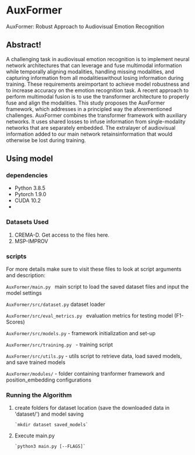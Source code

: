 # AuxFormer
AuxFormer: Robust Approach to Audiovisual Emotion Recognition

## Abstract!
A challenging task in audiovisual emotion recognition is to implement neural network architectures that can leverage and fuse multimodal information while temporally aligning modalities, handling missing modalities, and capturing information from all modalitieswithout losing information during training. These requirements areimportant to achieve model robustness and to increase accuracy on the emotion recognition task. A recent approach to perform multimodal fusion is to use the transformer architecture to properly fuse and align the modalities. This study proposes the AuxFormer framework, which addresses in a principled way the aforementioned challenges. AuxFormer combines the transformer framework with auxiliary networks. It uses shared losses to infuse information from single-modality networks that are separately embedded. The extralayer of audiovisual information added to our main network retainsinformation that would otherwise be lost during training.

## Using model

### dependencies
* Python 3.8.5
* Pytorch 1.9.0
* CUDA 10.2
* 
### Datasets Used
1. CREMA-D. Get access to the files here.
2. MSP-IMPROV 

### scripts
For more details make sure to visit these files to look at script arguments and description:

`AuxFormer/main.py ` main script to load the saved dataset files and input the model settings

`AuxFormer/src/dataset.py` dataset loader

`AuxFormer/src/eval_metrics.py ` evaluation metrics for testing model (F1-Scores)

`AuxFormer/src/models.py` - framework initialization and set-up

`AuxFormer/src/training.py ` - training script

`AuxFormer/src/utils.py` - utils script to retrieve data, load saved models, and save trained models

`AuxFormer/modules/` - folder containing tranformer framework and position_embedding configurations

### Running the Algorithm
1. create folders for dataset location (save the downloaded data in 'dataset/') and model saving 

       `mkdir dataset saved_models`
     
2. Execute main.py 

       `python3 main.py [--FLAGS]`
       
